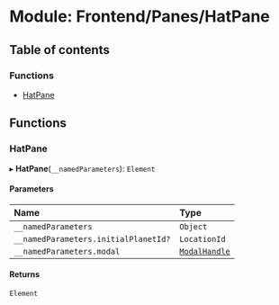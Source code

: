 # Module: Frontend/Panes/HatPane

## Table of contents

### Functions

- [HatPane](Frontend_Panes_HatPane.md#hatpane)

## Functions

### HatPane

▸ **HatPane**(`__namedParameters`): `Element`

#### Parameters

| Name                                 | Type                                                                   |
| :----------------------------------- | :--------------------------------------------------------------------- |
| `__namedParameters`                  | `Object`                                                               |
| `__namedParameters.initialPlanetId?` | `LocationId`                                                           |
| `__namedParameters.modal`            | [`ModalHandle`](../interfaces/Frontend_Views_ModalPane.ModalHandle.md) |

#### Returns

`Element`
